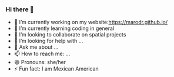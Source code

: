 ### Hi there 👋
- 🔭 I’m currently working on my website:https://marodr.github.io/
- 🌱 I’m currently learning coding in general
- 👯 I’m looking to collaborate on spatial projects
- 🤔 I’m looking for help with ...
- 💬 Ask me about ...
- 📫 How to reach me: ...
- 😄 Pronouns: she/her
- ⚡ Fun fact: I am Mexican American
<!--
**marodr/marodr** is a ✨ _special_ ✨ repository because its `README.md` (this file) appears on your GitHub profile.

Here are some ideas to get you started:

- 🔭 I’m currently working on my website:https://marodr.github.io/
- 🌱 I’m currently learning coding in general
- 👯 I’m looking to collaborate on spatial projects
- 🤔 I’m looking for help with ...
- 💬 Ask me about ...
- 📫 How to reach me: ...
- 😄 Pronouns: she/her
- ⚡ Fun fact: I am Mexican American
-->
